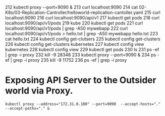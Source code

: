   212  kubectl proxy --port=9090 & 
  213  curl localhost:9090
  214  cat 02-K8s/03-Replication-Cantroller/helloworld-replication-cantoller.yaml 
  215  curl localhost:9090
  216  curl localhost:9090/api/v1
  217  kubectl get pods 
  218  curl localhost:9090/api/v1/pods
  219  kube
  220  kubectl get pods 
  221  curl localhost:9090/api/v1/pods | grep -A50 mywebapp
  222  curl localhost:9090/api/v1/pods > hello.txt | grep -A50 mywebapp hello.txt
  223  cat hello.txt 
  224  kubectl config get-clutsers
  225  kubectl config get-clusters
  226  kubectl config get-clusters kubernetes
  227  kubectl config view kubernetes
  228  kubectl config view 
  229  kubectl get pods 
  230  ls
  231  ps -ef | grep -i proxy 
  232  kill -9 28348
  233  kubectl proxy --port=9090 & 
  234  ps -ef | grep -i proxy 
  235  kill -9 11752
  236  ps -ef | grep -i proxy

# Exposing API Server to the Outsider world via Proxy.

``` 
kubectl proxy --address="172.31.0.100" --port=9090  --accept-hosts="." --accept-paths="." & 
```
